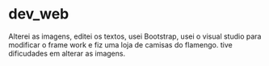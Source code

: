 # dev_web


Alterei as imagens, editei os textos, usei Bootstrap, usei o visual studio para modificar o frame work e fiz uma loja de camisas do flamengo.
tive dificudades em alterar as imagens.

